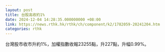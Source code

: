 ```yaml
---
layout: post
title: 台股高收約1%
date: 2024-12-04 14:28:35.000000000 +08:00
link: https://news.rthk.hk/rthk/ch/component/k2/1782059-20241204.htm
categories: rthk
---
```


台灣股市收市升約1%，加權指數收報23255點，升227點，升幅0.99%。
